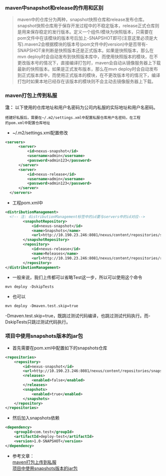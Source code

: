 ### maven中snapshot和release的作用和区别
> maven中的仓库分为两种，snapshot快照仓库和release发布仓库。snapshot快照仓库用于保存开发过程中的不稳定版本，release正式仓库则是用来保存稳定的发行版本。定义一个组件/模块为快照版本，只需要在pom文件中在该模块的版本号后加上-SNAPSHOT即可(注意这里必须是大写).maven2会根据模块的版本号(pom文件中的version)中是否带有-SNAPSHOT来判断是快照版本还是正式版本。如果是快照版本，那么在mvn deploy时会自动发布到快照版本库中，而使用快照版本的模块，在不更改版本号的情况下，直接编译打包时，maven会自动从镜像服务器上下载最新的快照版本。如果是正式发布版本，那么在mvn deploy时会自动发布到正式版本库中，而使用正式版本的模块，在不更改版本号的情况下，编译打包时如果本地已经存在该版本的模块则不会主动去镜像服务器上下载。

### maven打包上传到私服

**注：** 以下使用的仓库地址和用户名密码为公司内私服的实际地址和用户名密码。


    搭建好私服后，需要在~/.m2/settings.xml中配置私服仓库用户名密码，在工程  
    的pom.xml中配置仓库地址

+ ~/.m2/settings.xml配置修改
```xml
<servers>
      <server>
          <id>nexus-snapshot</id>
          <username>admin</username>
          <password>admin123</password>
      </server>
      <server>
          <id>nexus-release</id>
          <username>admin</username>
          <password>admin123</password>
      </server>
  </servers>
```
+ 工程pom.xml中
```xml
<distributionManagement>
  <!-- 注: distributionManagement标签中的id要与servers中的id对应-->
        <snapshotRepository>
            <id>nexus-snapshot</id>
            <name>Snapshots</name>
            <url>http://10.190.23.246:8081/nexus/content/repositories/snapshots/</url>
        </snapshotRepository>
        <repository>
            <id>nexus-release</id>
            <name>Releases</name>
            <url>http://10.190.23.246:8081/nexus/content/repositories/releases/</url>
        </repository>
</distributionManagement>
```
+ 一般来说，我们上传都可以省略Test这一步，所以可以使用这个命令
```shell
mvn deploy -DskipTests
```

+ 也可以
```shell
mvn deploy -Dmaven.test.skip=true
```
-Dmaven.test.skip=true，既跳过测试代码编译，也跳过测试代码执行。而-DskipTests只跳过测试代码执行。

### 项目中使用snapshots版本的jar包  

+ 首先需要在pom.xml中配置如下的snapshots仓库
```xml
<repositories>
    <repository>
        <id>nexus-snapshot</id>
        <url>http://10.190.23.246:8081/nexus/content/repositories/snapshots/</url>
        <releases>
            <enabled>false</enabled>
        </releases>
        <snapshots>
            <enabled>true</enabled>
        </snapshots>
    </repository>
</repositories>
```
+  然后加入snapshots依赖  
```xml
<dependency>
    <groupId>com.test</groupId>
    <artifactId>deploy-test</artifactId>
    <version>1.0-SNAPSHOT</version>
</dependency>
```


+ 参考文章：  
[maven打包上传到私服](http://blog.csdn.net/wangjun5159/article/details/58649523)  
[项目中使用snapshots版本的jar包](https://my.oschina.net/sub/blog/292172)
